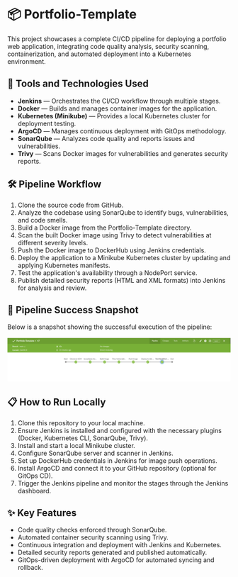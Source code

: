 <h1>📦 Portfolio-Template</h1>

<p>
This project showcases a complete CI/CD pipeline for deploying a portfolio web application, integrating code quality analysis, security scanning, containerization, and automated deployment into a Kubernetes environment.
</p>

<h2>🚀 Tools and Technologies Used</h2>
<ul>
    <li><strong>Jenkins</strong> — Orchestrates the CI/CD workflow through multiple stages.</li>
    <li><strong>Docker</strong> — Builds and manages container images for the application.</li>
    <li><strong>Kubernetes (Minikube)</strong> — Provides a local Kubernetes cluster for deployment testing.</li>
    <li><strong>ArgoCD</strong> — Manages continuous deployment with GitOps methodology.</li>
    <li><strong>SonarQube</strong> — Analyzes code quality and reports issues and vulnerabilities.</li>
    <li><strong>Trivy</strong> — Scans Docker images for vulnerabilities and generates security reports.</li>
</ul>

<h2>🛠️ Pipeline Workflow</h2>
<ol>
    <li>Clone the source code from GitHub.</li>
    <li>Analyze the codebase using SonarQube to identify bugs, vulnerabilities, and code smells.</li>
    <li>Build a Docker image from the Portfolio-Template directory.</li>
    <li>Scan the built Docker image using Trivy to detect vulnerabilities at different severity levels.</li>
    <li>Push the Docker image to DockerHub using Jenkins credentials.</li>
    <li>Deploy the application to a Minikube Kubernetes cluster by updating and applying Kubernetes manifests.</li>
    <li>Test the application's availability through a NodePort service.</li>
    <li>Publish detailed security reports (HTML and XML formats) into Jenkins for analysis and review.</li>
</ol>

<h2>📸 Pipeline Success Snapshot</h2>
<p>Below is a snapshot showing the successful execution of the pipeline:</p>
<p><img src="success-pipeline-img.png" alt="Pipeline Success" width="800"></p>

<h2>📋 How to Run Locally</h2>
<ol>
    <li>Clone this repository to your local machine.</li>
    <li>Ensure Jenkins is installed and configured with the necessary plugins (Docker, Kubernetes CLI, SonarQube, Trivy).</li>
    <li>Install and start a local Minikube cluster.</li>
    <li>Configure SonarQube server and scanner in Jenkins.</li>
    <li>Set up DockerHub credentials in Jenkins for image push operations.</li>
    <li>Install ArgoCD and connect it to your GitHub repository (optional for GitOps CD).</li>
    <li>Trigger the Jenkins pipeline and monitor the stages through the Jenkins dashboard.</li>
</ol>

<h2>✨ Key Features</h2>
<ul>
    <li>Code quality checks enforced through SonarQube.</li>
    <li>Automated container security scanning using Trivy.</li>
    <li>Continuous integration and deployment with Jenkins and Kubernetes.</li>
    <li>Detailed security reports generated and published automatically.</li>
    <li>GitOps-driven deployment with ArgoCD for automated syncing and rollback.</li>
</ul>
